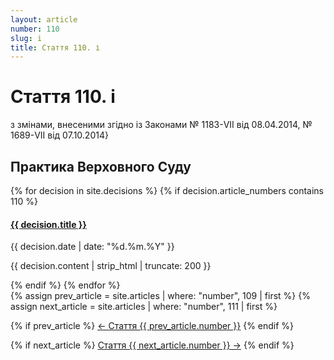 ```yaml
---
layout: article
number: 110
slug: i
title: Стаття 110. і
---
```


# Стаття 110. і

з змінами, внесеними згідно із Законами № 1183-VII від 08.04.2014, № 1689-VII від 07.10.2014}

## Практика Верховного Суду

<div class="decisions-container">
{% for decision in site.decisions %}
  {% if decision.article_numbers contains 110 %}
    <div class="decision-item">
      <h4><a href="{{ decision.url }}">{{ decision.title }}</a></h4>
      <p class="decision-date">{{ decision.date | date: "%d.%m.%Y" }}</p>
      <p class="decision-excerpt">{{ decision.content | strip_html | truncate: 200 }}</p>
    </div>
  {% endif %}
{% endfor %}
</div>

<div class="article-navigation">
  {% assign prev_article = site.articles | where: "number", 109 | first %}
  {% assign next_article = site.articles | where: "number", 111 | first %}
  
  {% if prev_article %}
    <a href="{{ prev_article.url }}" class="prev-article">← Стаття {{ prev_article.number }}</a>
  {% endif %}
  
  {% if next_article %}
    <a href="{{ next_article.url }}" class="next-article">Стаття {{ next_article.number }} →</a>
  {% endif %}
</div>
